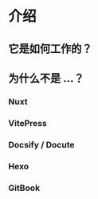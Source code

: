 # 介绍

## 它是如何工作的？

## 为什么不是 ...？

### Nuxt

### VitePress

### Docsify / Docute

### Hexo

### GitBook
